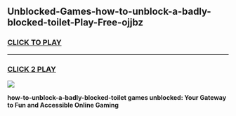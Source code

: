 
## Unblocked-Games-how-to-unblock-a-badly-blocked-toilet-Play-Free-ojjbz
<h3>
<a href="https://premium76.site?title=how-to-unblock-a-badly-blocked-toilet&ref=12A">CLICK TO PLAY</a></h3>
<hr>

<h3>
<a href="https://premium76.site?title=how-to-unblock-a-badly-blocked-toilet&ref=12A">CLICK 2 PLAY</a>
  
</h3>

<a href="https://premium76.site?title=how-to-unblock-a-badly-blocked-toilet&ref=12A"><img src="https://clearcache.store/games.png"></a>


**how-to-unblock-a-badly-blocked-toilet games unblocked: Your Gateway to Fun and Accessible Online Gaming**
